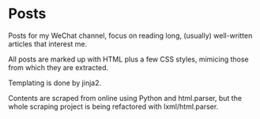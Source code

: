 # Posts
Posts for my WeChat channel, focus on reading long, (usually) well-written articles that interest me.

All posts are marked up with HTML plus a few CSS styles, mimicing those from which they are extracted.

Templating is done by jinja2.

Contents are scraped from online using Python and html.parser, but the whole scraping project is being refactored with lxml/html.parser.
